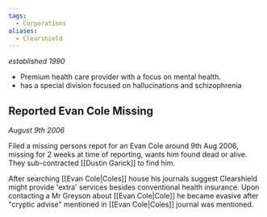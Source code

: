 ```yaml
---
tags:
  - Corporations
aliases:
  - Clearshield
---
```

*established 1990*

- Premium health care provider with a focus on mental health.
- has a special division focused on hallucinations and schizophrenia

## Reported Evan Cole Missing
*August 9th 2006*

Filed a missing persons repot for an Evan Cole around 9th Aug 2006, missing for 2 weeks at time of reporting, wants him found dead or alive. They sub-contracted [[Dustin Garick]] to find him.

After searching [[Evan Cole|Coles]] house his journals suggest Clearshield might provide 'extra' services besides conventional health insurance. Upon contacting a Mr Greyson about [[Evan Cole|Cole]] he became evasive after "cryptic advise" mentioned in [[Evan Cole|Coles]] journal was mentioned.

